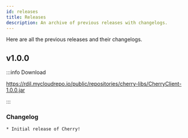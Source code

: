 ```yaml
---
id: releases
title: Releases
description: An archive of previous releases with changelogs.
---
```


Here are all the previous releases and their changelogs.

## v1.0.0

:::info Download

https://rdil.mycloudrepo.io/public/repositories/cherry-libs/CherryClient-1.0.0.jar

:::

### Changelog

```diff
* Initial release of Cherry!
```
